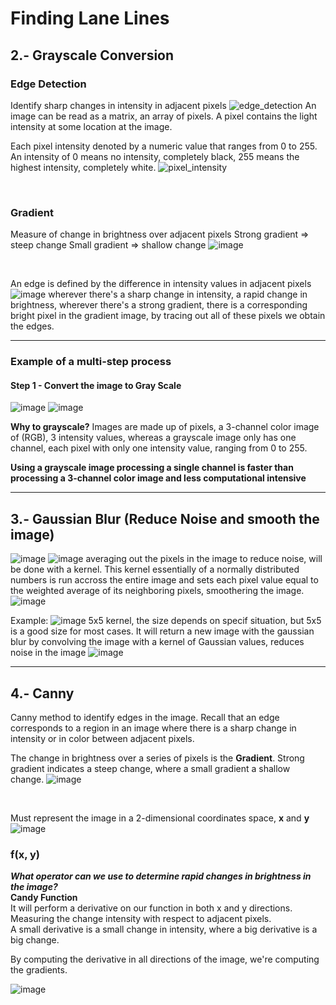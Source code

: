# Finding Lane Lines
## 2.- Grayscale Conversion
### Edge Detection
Identify sharp changes in intensity in adjacent pixels
![edge_detection](/computer-vision/static/MD/edge_detection.png)
An image can be read as a matrix, an array of pixels.
A pixel contains the light intensity at some location at the image.

Each pixel intensity denoted by a numeric value that ranges from 0 to 255.
An intensity of 0 means no intensity, completely black,
255 means the highest intensity, completely white.
![pixel_intensity](/computer-vision/static/MD/pixel_intensity.png)

<br>

### Gradient
Measure of change in brightness over adjacent pixels
Strong gradient => steep change
Small gradient => shallow change
![image](/computer-vision/static/MD/gradient.png)

<br>

An edge is defined by the difference in intensity values in adjacent pixels 
![image](/computer-vision/static/MD/original-to-gradient.png)
wherever there's a sharp change in intensity, a rapid change in brightness, wherever there's a strong gradient, there is a corresponding bright pixel in the gradient image, by tracing out all of these pixels we obtain the edges.

---

### Example of a multi-step process
#### Step 1 - Convert the image to Gray Scale
![image](/computer-vision/static/test_lane_02.png)
![image](/computer-vision/static/MD/original-to-gray-scale.png)

**Why to grayscale?**
Images are made up of pixels, a 3-channel color image of (RGB), 3 intensity values, whereas a grayscale image only has one channel, each pixel with only one intensity value, ranging from 0 to 255.

**Using a grayscale image processing a single channel is faster than processing a 3-channel color image and less computational intensive**

---
## 3.- Gaussian Blur (Reduce Noise and smooth the image)
![image](/computer-vision/static/MD/gaussian-example.png)
![image](/computer-vision/static/MD/grayscale-image-pixels.png)
averaging out the pixels in the image to reduce noise, will be done with a kernel.
This kernel essentially of a normally distributed numbers is run accross the entire image and sets each pixel value equal to the weighted average of its neighboring pixels, smoothering the image.
![image](/computer-vision/static/MD/kernel.png)

Example:
![image](/computer-vision/static/MD/gaussian-kernel.png)
5x5 kernel, the size depends on specif situation, but 5x5 is a good size for most cases.
It will return a new image with the gaussian blur by convolving the image with a kernel of Gaussian values, reduces noise in the image
![image](/computer-vision/static/MD/gaussian-kernel-02.png)

---

## 4.- Canny
Canny method to identify edges in the image.
Recall that an edge corresponds to a region in an image where there is a sharp change in intensity or in color between adjacent pixels.

The change in brightness over a series of pixels is the **Gradient**.
Strong gradient indicates a steep change, where a small gradient a shallow change. 
![image](/computer-vision/static/MD/gradient-change.png)

<br>

Must represent the image in a 2-dimensional coordinates space, **x** and **y**
![image](/computer-vision/static/MD/x%20and%20y%20in%20gradient.png)

### f(x, y)
___What operator can we use to determine rapid changes in brightness in the image?___
<br>
**Candy Function**
<br>
It will perform a derivative on our function in both x and y directions.
Measuring the change intensity with respect to adjacent pixels. <br>
A small derivative is a small change in intensity, where a big derivative is a big change. <br>

By computing the derivative in all directions of the image, we're computing the gradients.

![image](/computer-vision/static/MD/canny_function_example.png)